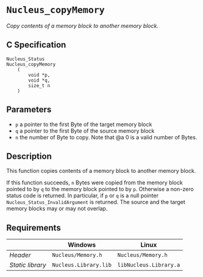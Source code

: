 # `Nucleus_copyMemory`
*Copy contents of a memory block to another memory block.*

## C Specification
```
Nucleus_Status
Nucleus_copyMemory
    (
        void *p,
        void *q,
        size_t n
    )
```

## Parameters
- `p` a pointer to the first Byte of the target memory block
- `q` a pointer to the first Byte of the source memory block
- `n` the number of Byte to copy. Note that @a 0 is a valid number of Bytes.

## Description
This function copies contents of a memory block to another memory block.

If this function succeeds, `n` Bytes were copied from the memory block pointed to by `q` to the memory block pointed to by `p`.
Otherwise a non-zero status code is returned. In particular, if `p` or `q` is a null pointer `Nucleus_Status_InvalidArgument` is returned.
The source and the target memory blocks may or may not overlap.

## Requirements

|                      | Windows                  | Linux                     |
|----------------------|--------------------------|---------------------------|
| *Header*             | `Nucleus/Memory.h`       | `Nucleus/Memory.h`        |
| *Static library*     | `Nucleus.Library.lib`    | `libNucleus.Library.a`    |
